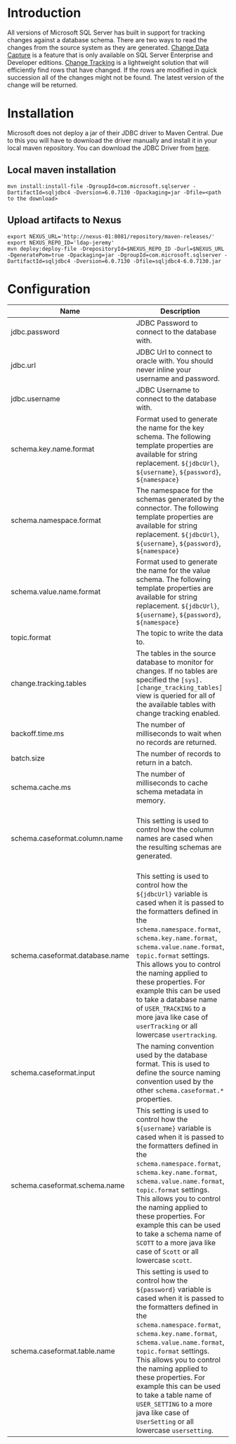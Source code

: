 # Introduction

All versions of Microsoft SQL Server has built in support for tracking changes against a database schema. There are two ways 
to read the changes from the source system as they are generated. [Change Data Capture](https://msdn.microsoft.com/en-us/library/cc645937.aspx) is
a feature that is only available on SQL Server Enterprise and Developer editions. [Change Tracking](https://msdn.microsoft.com/en-us/library/bb933875.aspx)
is a lightweight solution that will efficiently find rows that have changed. If the rows are modified in quick succession 
all of the changes might not be found. The latest version of the change will be returned. 

# Installation

Microsoft does not deploy a jar of their JDBC driver to Maven Central. Due to this you will have to download the driver 
manually and install it in your local maven repository. You can download the JDBC Driver from [here](https://msdn.microsoft.com/en-us/library/mt683464(v=sql.110).aspx).

## Local maven installation

```
mvn install:install-file -DgroupId=com.microsoft.sqlserver -DartifactId=sqljdbc4 -Dversion=6.0.7130 -Dpackaging=jar -Dfile=<path to the download>
```

## Upload artifacts to Nexus

```
export NEXUS_URL='http://nexus-01:8081/repository/maven-releases/'
export NEXUS_REPO_ID='ldap-jeremy'
mvn deploy:deploy-file -DrepositoryId=$NEXUS_REPO_ID -Durl=$NEXUS_URL -DgeneratePom=true -Dpackaging=jar -DgroupId=com.microsoft.sqlserver -DartifactId=sqljdbc4 -Dversion=6.0.7130 -Dfile=sqljdbc4-6.0.7130.jar
```


# Configuration

| Name                            | Description                                                                                                                                                                                                                                                                                                                                                                                                                                                     | Type     | Default                          | Valid Values                                                                                                                         | Importance |
|---------------------------------|-----------------------------------------------------------------------------------------------------------------------------------------------------------------------------------------------------------------------------------------------------------------------------------------------------------------------------------------------------------------------------------------------------------------------------------------------------------------|----------|----------------------------------|--------------------------------------------------------------------------------------------------------------------------------------|------------|
| jdbc.password                   | JDBC Password to connect to the database with.                                                                                                                                                                                                                                                                                                                                                                                                                  | password |                                  |                                                                                                                                      | high       |
| jdbc.url                        | JDBC Url to connect to oracle with. You should never inline your username and password.                                                                                                                                                                                                                                                                                                                                                                         | string   |                                  |                                                                                                                                      | high       |
| jdbc.username                   | JDBC Username to connect to the database with.                                                                                                                                                                                                                                                                                                                                                                                                                  | string   |                                  |                                                                                                                                      | high       |
| schema.key.name.format          | Format used to generate the name for the key schema. The following template properties are available for string replacement. `${jdbcUrl}`, `${username}`, `${password}`, `${namespace}`                                                                                                                                                                                                                                                                 | string   | ${namespace}.${password}Key     |                                                                                                                                      | high       |
| schema.namespace.format         | The namespace for the schemas generated by the connector. The following template properties are available for string replacement. `${jdbcUrl}`, `${username}`, `${password}`, `${namespace}`                                                                                                                                                                                                                                                            | string   | com.example.data.${jdbcUrl} |                                                                                                                                      | high       |
| schema.value.name.format        | Format used to generate the name for the value schema. The following template properties are available for string replacement. `${jdbcUrl}`, `${username}`, `${password}`, `${namespace}`                                                                                                                                                                                                                                                               | string   | ${namespace}.${password}Value   |                                                                                                                                      | high       |
| topic.format                    | The topic to write the data to.                                                                                                                                                                                                                                                                                                                                                                                                                                 | string   | ${jdbcUrl}.${password}     |                                                                                                                                      | high       |
| change.tracking.tables          | The tables in the source database to monitor for changes. If no tables are specified the `[sys].[change_tracking_tables]` view is queried for all of the available tables with change tracking enabled.                                                                                                                                                                                                                                                         | list     | []                               |                                                                                                                                      | medium     |
| backoff.time.ms                 | The number of milliseconds to wait when no records are returned.                                                                                                                                                                                                                                                                                                                                                                                                | int      | 1000                             | [50,...]                                                                                                                             | low        |
| batch.size                      | The number of records to return in a batch.                                                                                                                                                                                                                                                                                                                                                                                                                     | int      | 512                              | [1,...]                                                                                                                              | low        |
| schema.cache.ms                 | The number of milliseconds to cache schema metadata in memory.                                                                                                                                                                                                                                                                                                                                                                                                  | int      | 300000                           | [60000,...]                                                                                                                          | low        |
| schema.caseformat.column.name   | This setting is used to control how the column names are cased when the resulting schemas are generated.                                                                                                                                                                                                                                                                                                                                                        | string   | NONE                             | ValidEnum{enum=CaseFormat, allowed=[LOWER_HYPHEN, LOWER_UNDERSCORE, LOWER_CAMEL, LOWER, UPPER_CAMEL, UPPER_UNDERSCORE, UPPER, NONE]} | low        |
| schema.caseformat.database.name | This setting is used to control how the `${jdbcUrl}` variable is cased when it is passed to the formatters defined in the `schema.namespace.format`, `schema.key.name.format`, `schema.value.name.format`, `topic.format` settings. This allows you to control the naming applied to these properties. For example this can be used to take a database name of `USER_TRACKING` to a more java like case of `userTracking` or all lowercase `usertracking`. | string   | NONE                             | ValidEnum{enum=CaseFormat, allowed=[LOWER_HYPHEN, LOWER_UNDERSCORE, LOWER_CAMEL, LOWER, UPPER_CAMEL, UPPER_UNDERSCORE, UPPER, NONE]} | low        |
| schema.caseformat.input         | The naming convention used by the database format. This is used to define the source naming convention used by the other `schema.caseformat.*` properties.                                                                                                                                                                                                                                                                                                      | string   | UPPER_UNDERSCORE                 | ValidEnum{enum=CaseFormat, allowed=[LOWER_HYPHEN, LOWER_UNDERSCORE, LOWER_CAMEL, UPPER_CAMEL, UPPER_UNDERSCORE]}                     | low        |
| schema.caseformat.schema.name   | This setting is used to control how the `${username}` variable is cased when it is passed to the formatters defined in the `schema.namespace.format`, `schema.key.name.format`, `schema.value.name.format`, `topic.format` settings. This allows you to control the naming applied to these properties. For example this can be used to take a schema name of `SCOTT` to a more java like case of `Scott` or all lowercase `scott`.                           | string   | NONE                             | ValidEnum{enum=CaseFormat, allowed=[LOWER_HYPHEN, LOWER_UNDERSCORE, LOWER_CAMEL, LOWER, UPPER_CAMEL, UPPER_UNDERSCORE, UPPER, NONE]} | low        |
| schema.caseformat.table.name    | This setting is used to control how the `${password}` variable is cased when it is passed to the formatters defined in the `schema.namespace.format`, `schema.key.name.format`, `schema.value.name.format`, `topic.format` settings. This allows you to control the naming applied to these properties. For example this can be used to take a table name of `USER_SETTING` to a more java like case of `UserSetting` or all lowercase `usersetting`.          | string   | NONE                             | ValidEnum{enum=CaseFormat, allowed=[LOWER_HYPHEN, LOWER_UNDERSCORE, LOWER_CAMEL, LOWER, UPPER_CAMEL, UPPER_UNDERSCORE, UPPER, NONE]} | low        |

